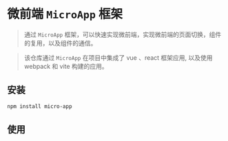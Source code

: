 # 微前端 `MicroApp` 框架

> 通过 `MicroApp` 框架，可以快速实现微前端，实现微前端的页面切换，组件的复用，以及组件的通信。

> 该仓库通过 `MicroApp` 在项目中集成了 vue 、react 框架应用, 以及使用 webpack 和 vite 构建的应用。

## 安装

```bash
npm install micro-app
```

## 使用

